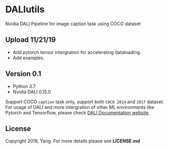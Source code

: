 # DALIutils
Nvidia DALI Pipeline for image caption task using COCO dataset

## Upload 11/21/19
* Add pytorch tensor intergration for accelerating dataloading.
* Add examples.

## Version 0.1
* Python 3.7<br>
* Nvidia DALI 0.15.0

Support COCO `caption` task only, support both `COCO 2014` and `2017` dataset.<br>For usage of DALI and more intergration of other ML environments like Pytorch and Tensorflow, please check [DALI Documentation website](https://docs.nvidia.com/deeplearning/sdk/dali-developer-guide/docs/index.html).

## License
Copyright 2019, Yang. For more details please see **LICENSE.md**
